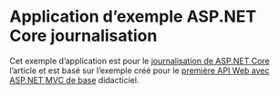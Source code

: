 # <a name="aspnet-core-logging-sample-application"></a>Application d’exemple ASP.NET Core journalisation

Cet exemple d’application est pour le [journalisation de ASP.NET Core](https://docs.microsoft.com/aspnet/core/fundamentals/logging) l’article et est basé sur l’exemple créé pour le [première API Web avec ASP.NET MVC de base](https://docs.microsoft.com/aspnet/core/tutorials/first-web-api) didacticiel.